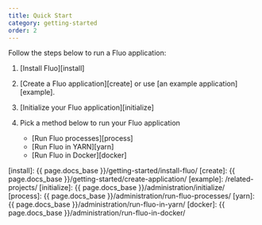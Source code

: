 ```yaml
---
title: Quick Start
category: getting-started
order: 2
---
```


Follow the steps below to run a Fluo application:

1. [Install Fluo][install]

2. [Create a Fluo application][create] or use [an example application][example].

3. [Initialize your Fluo application][initialize]

4. Pick a method below to run your Fluo application

    * [Run Fluo processes][process]
    * [Run Fluo in YARN][yarn]
    * [Run Fluo in Docker][docker]

[install]: {{ page.docs_base }}/getting-started/install-fluo/
[create]: {{ page.docs_base }}/getting-started/create-application/
[example]: /related-projects/
[initialize]: {{ page.docs_base }}/administration/initialize/
[process]: {{ page.docs_base }}/administration/run-fluo-processes/
[yarn]: {{ page.docs_base }}/administration/run-fluo-in-yarn/
[docker]: {{ page.docs_base }}/administration/run-fluo-in-docker/
